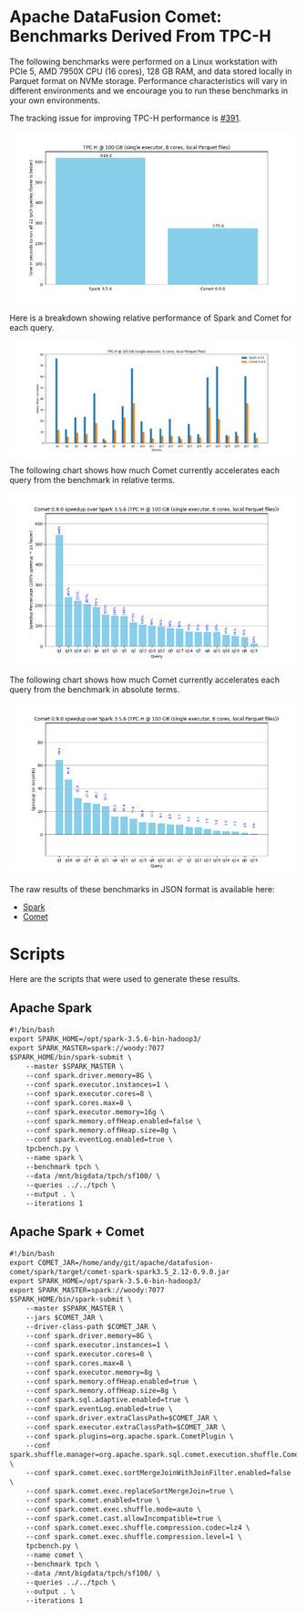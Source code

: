 <!--
Licensed to the Apache Software Foundation (ASF) under one
or more contributor license agreements.  See the NOTICE file
distributed with this work for additional information
regarding copyright ownership.  The ASF licenses this file
to you under the Apache License, Version 2.0 (the
"License"); you may not use this file except in compliance
with the License.  You may obtain a copy of the License at

  http://www.apache.org/licenses/LICENSE-2.0

Unless required by applicable law or agreed to in writing,
software distributed under the License is distributed on an
"AS IS" BASIS, WITHOUT WARRANTIES OR CONDITIONS OF ANY
KIND, either express or implied.  See the License for the
specific language governing permissions and limitations
under the License.
-->

# Apache DataFusion Comet: Benchmarks Derived From TPC-H

The following benchmarks were performed on a Linux workstation with PCIe 5, AMD 7950X CPU (16 cores), 128 GB RAM, and
data stored locally in Parquet format on NVMe storage. Performance characteristics will vary in different environments
and we encourage you to run these benchmarks in your own environments.

The tracking issue for improving TPC-H performance is [#391](https://github.com/apache/datafusion-comet/issues/391).

![](../../_static/images/benchmark-results/0.9.0/tpch_allqueries.png)

Here is a breakdown showing relative performance of Spark and Comet for each query.

![](../../_static/images/benchmark-results/0.9.0/tpch_queries_compare.png)

The following chart shows how much Comet currently accelerates each query from the benchmark in relative terms.

![](../../_static/images/benchmark-results/0.9.0/tpch_queries_speedup_rel.png)

The following chart shows how much Comet currently accelerates each query from the benchmark in absolute terms.

![](../../_static/images/benchmark-results/0.9.0/tpch_queries_speedup_abs.png)

The raw results of these benchmarks in JSON format is available here:

- [Spark](0.9.0/spark-tpch.json)
- [Comet](0.9.0/comet-tpch.json)

# Scripts

Here are the scripts that were used to generate these results.

## Apache Spark 

```shell
#!/bin/bash
export SPARK_HOME=/opt/spark-3.5.6-bin-hadoop3/
export SPARK_MASTER=spark://woody:7077
$SPARK_HOME/bin/spark-submit \
    --master $SPARK_MASTER \
    --conf spark.driver.memory=8G \
    --conf spark.executor.instances=1 \
    --conf spark.executor.cores=8 \
    --conf spark.cores.max=8 \
    --conf spark.executor.memory=16g \
    --conf spark.memory.offHeap.enabled=false \
    --conf spark.memory.offHeap.size=8g \
    --conf spark.eventLog.enabled=true \
    tpcbench.py \
    --name spark \
    --benchmark tpch \
    --data /mnt/bigdata/tpch/sf100/ \
    --queries ../../tpch \
    --output . \
    --iterations 1
```

## Apache Spark + Comet

```shell
#!/bin/bash
export COMET_JAR=/home/andy/git/apache/datafusion-comet/spark/target/comet-spark-spark3.5_2.12-0.9.0.jar
export SPARK_HOME=/opt/spark-3.5.6-bin-hadoop3/
export SPARK_MASTER=spark://woody:7077
$SPARK_HOME/bin/spark-submit \
    --master $SPARK_MASTER \
    --jars $COMET_JAR \
    --driver-class-path $COMET_JAR \
    --conf spark.driver.memory=8G \
    --conf spark.executor.instances=1 \
    --conf spark.executor.cores=8 \
    --conf spark.cores.max=8 \
    --conf spark.executor.memory=8g \
    --conf spark.memory.offHeap.enabled=true \
    --conf spark.memory.offHeap.size=8g \
    --conf spark.sql.adaptive.enabled=true \
    --conf spark.eventLog.enabled=true \
    --conf spark.driver.extraClassPath=$COMET_JAR \
    --conf spark.executor.extraClassPath=$COMET_JAR \
    --conf spark.plugins=org.apache.spark.CometPlugin \
    --conf spark.shuffle.manager=org.apache.spark.sql.comet.execution.shuffle.CometShuffleManager \
    --conf spark.comet.exec.sortMergeJoinWithJoinFilter.enabled=false \
    --conf spark.comet.exec.replaceSortMergeJoin=true \
    --conf spark.comet.enabled=true \
    --conf spark.comet.exec.shuffle.mode=auto \
    --conf spark.comet.cast.allowIncompatible=true \
    --conf spark.comet.exec.shuffle.compression.codec=lz4 \
    --conf spark.comet.exec.shuffle.compression.level=1 \
    tpcbench.py \
    --name comet \
    --benchmark tpch \
    --data /mnt/bigdata/tpch/sf100/ \
    --queries ../../tpch \
    --output . \
    --iterations 1
```